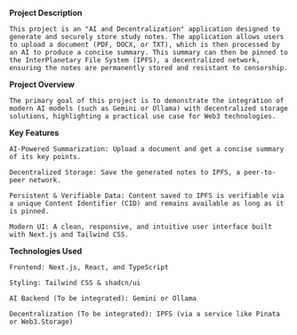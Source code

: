 **Project Description**
    
    This project is an "AI and Decentralization" application designed to generate and securely store study notes. The application allows users to upload a document (PDF, DOCX, or TXT), which is then processed by an AI to produce a concise summary. This summary can then be pinned to the InterPlanetary File System (IPFS), a decentralized network, ensuring the notes are permanently stored and resistant to censorship.

**Project Overview**
    
    The primary goal of this project is to demonstrate the integration of modern AI models (such as Gemini or Ollama) with decentralized storage solutions, highlighting a practical use case for Web3 technologies.

**Key Features**
    
    AI-Powered Summarization: Upload a document and get a concise summary of its key points.

    Decentralized Storage: Save the generated notes to IPFS, a peer-to-peer network.

    Persistent & Verifiable Data: Content saved to IPFS is verifiable via a unique Content Identifier (CID) and remains available as long as it is pinned.

    Modern UI: A clean, responsive, and intuitive user interface built with Next.js and Tailwind CSS.

**Technologies Used**
    
    Frontend: Next.js, React, and TypeScript

    Styling: Tailwind CSS & shadcn/ui

    AI Backend (To be integrated): Gemini or Ollama

    Decentralization (To be integrated): IPFS (via a service like Pinata or Web3.Storage)

